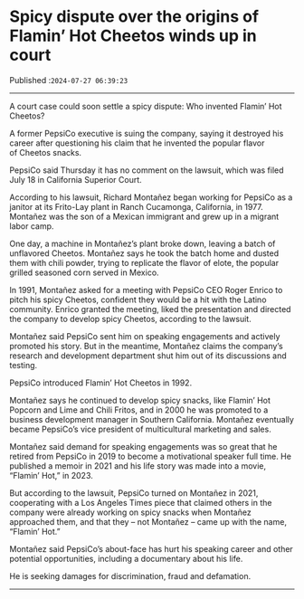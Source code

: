 # Spicy dispute over the origins of Flamin’ Hot Cheetos winds up in court

Published :`2024-07-27 06:39:23`

---

A court case could soon settle a spicy dispute: Who invented Flamin’ Hot Cheetos?

A former PepsiCo executive is suing the company, saying it destroyed his career after questioning his claim that he invented the popular flavor of Cheetos snacks.

PepsiCo said Thursday it has no comment on the lawsuit, which was filed July 18 in California Superior Court.

According to his lawsuit, Richard Montañez began working for PepsiCo as a janitor at its Frito-Lay plant in Ranch Cucamonga, California, in 1977. Montañez was the son of a Mexican immigrant and grew up in a migrant labor camp.

One day, a machine in Montañez’s plant broke down, leaving a batch of unflavored Cheetos. Montañez says he took the batch home and dusted them with chili powder, trying to replicate the flavor of elote, the popular grilled seasoned corn served in Mexico.

In 1991, Montañez asked for a meeting with PepsiCo CEO Roger Enrico to pitch his spicy Cheetos, confident they would be a hit with the Latino community. Enrico granted the meeting, liked the presentation and directed the company to develop spicy Cheetos, according to the lawsuit.

Montañez said PepsiCo sent him on speaking engagements and actively promoted his story. But in the meantime, Montañez claims the company’s research and development department shut him out of its discussions and testing.

PepsiCo introduced Flamin’ Hot Cheetos in 1992.

Montañez says he continued to develop spicy snacks, like Flamin’ Hot Popcorn and Lime and Chili Fritos, and in 2000 he was promoted to a business development manager in Southern California. Montañez eventually became PepsiCo’s vice president of multicultural marketing and sales.

Montañez said demand for speaking engagements was so great that he retired from PepsiCo in 2019 to become a motivational speaker full time. He published a memoir in 2021 and his life story was made into a movie, “Flamin’ Hot,” in 2023.

But according to the lawsuit, PepsiCo turned on Montañez in 2021, cooperating with a Los Angeles Times piece that claimed others in the company were already working on spicy snacks when Montañez approached them, and that they – not Montañez – came up with the name, “Flamin’ Hot.”

Montañez said PepsiCo’s about-face has hurt his speaking career and other potential opportunities, including a documentary about his life.

He is seeking damages for discrimination, fraud and defamation.

---

